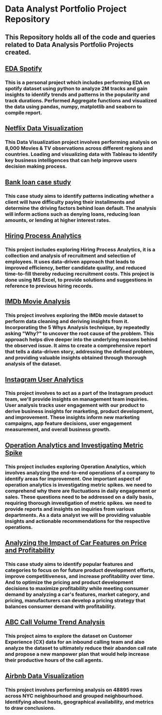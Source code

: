 # Data Analyst Portfolio Project Repository


## This Repository holds all of the code and queries related to Data Analysis Portfolio Projects created.
  
## [EDA Spotify](https://github.com/reinedb5/Portfolio/blob/main/eda-spotify.ipynb)
### This is a personal project which includes performing EDA on spotify dataset using python to analyze 2M tracks and gain insights to identify trends and patterns in the popularity and track durations. Performed Aggregate functions and visualized the data using pandas, numpy, matplotlib and seaborn to compile report.
  
## [Netflix Data Visualization](https://public.tableau.com/views/Netflix_Dashboard_16769948151210/Netflix?:language=en-US&:display_count=n&:origin=viz_share_link)
### This Data Visualization project involves performing analysis on 8,000 Movies & TV observations across different regions and countries. Loading and visualizing data with Tableau to identify key business intelligences that can help improve users decision making process.
  
## [Bank loan case study](https://github.com/reinedb5/Portfolio/blob/main/Bank%20Loan.ipynb)
### This case study aims to identify patterns indicating whether a client will have difficulty paying their installments and determine the driving factors behind loan default. The analysis will inform actions such as denying loans, reducing loan amounts, or lending at higher interest rates.
  
## [Hiring Process Analytics](https://github.com/reinedb5/Portfolio/blob/main/Hiring%20Process%20Analytics.xlsx)
### This project includes exploring Hiring Process Analytics, it is a collection and analysis of recruitment and selection of employees. It uses data-driven approach that leads to improved efficiency, better candidate quality, and reduced time-to-fill thereby reducing recruitment costs. This project is done using MS Excel, to provide solutions and suggestions in reference to previous hiring records.
  
## [IMDb Movie Analysis](https://github.com/reinedb5/Portfolio/blob/main/IMDB___Movies.xlsx)
### This project involves exploring the IMDb movie dataset to perform data cleaning and deriving insights from it. Incorporating the 5 Whys Analysis technique, by repeatedly asking "Why?" to uncover the root cause of the problem. This approach helps dive deeper into the underlying reasons behind the observed issue. It aims to create a comprehensive report that tells a data-driven story, addressing the defined problem, and providing valuable insights obtained through thorough analysis of the dataset.
  
## [Instagram User Analytics](https://github.com/reinedb5/Portfolio/blob/main/Instagram%20User%20Analytics)
### This project involves to act as a part of the Instagram product team, we'll provide insights on management team inquiries. User analysis tracks user engagement with our product to derive business insights for marketing, product development, and improvement. These insights inform new marketing campaigns, app feature decisions, user engagement measurement, and overall business growth.
  
## [Operation Analytics and Investigating Metric Spike](https://github.com/reinedb5/Portfolio/blob/main/Operation%20Analytics%20and%20Investing%20Metric%20Spike.sql)
### This project includes exploring Operation Analytics, which involves analyzing the end-to-end operations of a company to identify areas for improvement. One important aspect of operation analytics is investigating metric spikes. we need to comprehend why there are fluctuations in daily engagement or sales. These questions need to be addressed on a daily basis, requiring thorough investigation of metric spikes. we need to provide reports and insights on inquiries from various departments. As a data analyst we will be providing valuable insights and actionable recommendations for the respective operations.
  
## [Analyzing the Impact of Car Features on Price and Profitability](https://github.com/reinedb5/Portfolio/blob/main/Car_data_.xlsx)
### This case study aims to identify popular features and categories to focus on for future product development efforts, improve competitiveness, and increase profitability over time. And to optimize the pricing and product development decisions to maximize profitability while meeting consumer demand by analyzing a car's features, market category, and pricing, manufacturers can develop a pricing strategy that balances consumer demand with profitability.
  
## [ABC Call Volume Trend Analysis](https://github.com/reinedb5/Portfolio/blob/main/Call_Volume_Trend_Analysis_Project_9__.xlsx)
### This project aims to explore the dataset on Customer Experience (CX) data for an inbound calling team and also analyze the dataset to ultimately reduce their abandon call rate and propose a new manpower plan that would help increase their productive hours of the call agents.
  
## [Airbnb Data Visualization](https://public.tableau.com/views/Airbnb_16852065228480/Dashboard?:language=en-US&publish=yes&:display_count=n&:origin=viz_share_link)
### This project involves performing analysis on 48895 rows across NYC neighbourhood and grouped neighbourhood. Identifying about hosts, geographical availability, and metrics to draw conclusions.


